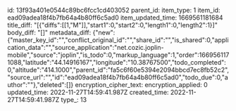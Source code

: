 id: 13f93a401e0544c89bc6fcc1cd403052
parent_id: 
item_type: 1
item_id: ead09adea18f4b7fb64a4b80ff6c5ad0
item_updated_time: 1669561181684
title_diff: "[{\"diffs\":[[1,\"M\"]],\"start1\":0,\"start2\":0,\"length1\":0,\"length2\":1}]"
body_diff: "[]"
metadata_diff: {"new":{"master_key_id":"","conflict_original_id":"","share_id":"","is_shared":0,"application_data":"","source_application":"net.cozic.joplin-mobile","source":"joplin","is_todo":0,"markup_language":1,"order":1669561171088,"latitude":"44.14916167","longitude":"10.38767500","todo_completed":0,"altitude":"414.1000","parent_id":"fa5c6f60e5394e2094bbcd7ec8fb52c2","source_url":"","id":"ead09adea18f4b7fb64a4b80ff6c5ad0","todo_due":0,"author":""},"deleted":[]}
encryption_cipher_text: 
encryption_applied: 0
updated_time: 2022-11-27T14:59:41.987Z
created_time: 2022-11-27T14:59:41.987Z
type_: 13